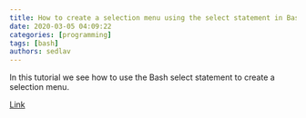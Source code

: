 ```yaml
---
title: How to create a selection menu using the select statement in Bash shell - LinuxConfig.org
date: 2020-03-05 04:09:22
categories: [programming]
tags: [bash]
authors: sedlav
---
```


In this tutorial we see how to use the Bash select statement to create a selection menu.

[Link](https://linuxconfig.org/how-to-create-a-selection-menu-using-the-select-statement-in-bash-shell)
